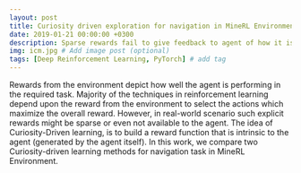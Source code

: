 ```yaml
---
layout: post
title: Curiosity driven exploration for navigation in MineRL Environment
date: 2019-01-21 00:00:00 +0300
description: Sparse rewards fail to give feedback to agent of how it is performing. In this work, we compare two Curiosity-driven learning methods for navigation task in MineRL Environment.   
img: icm.jpg # Add image post (optional)
tags: [Deep Reinforcement Learning, PyTorch] # add tag
---
```

Rewards  from  the  environment  depict  how  well  the agent is performing in the required task. Majority of the  techniques  in  reinforcement  learning  depend  upon the  reward  from  the  environment  to  select  the  actions which  maximize  the  overall  reward.  However,  in  real-world scenario such explicit rewards might be sparse or even not available to the agent. The idea of Curiosity-Driven learning, is to build a reward function that is intrinsic to the agent (generated by the agent itself). In this work, we compare two Curiosity-driven learning methods for navigation task in MineRL Environment. 
